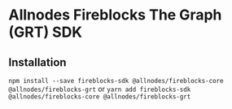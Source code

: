 # Allnodes Fireblocks The Graph (GRT) SDK

## Installation
`npm install --save fireblocks-sdk @allnodes/fireblocks-core @allnodes/fireblocks-grt`
or
`yarn add fireblocks-sdk @allnodes/fireblocks-core @allnodes/fireblocks-grt`
